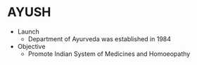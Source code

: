 # AYUSH
* Launch
	* Department of Ayurveda was established in 1984
* Objective
	* Promote Indian System of Medicines and Homoeopathy